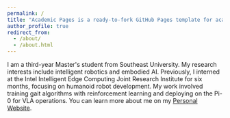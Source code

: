 ```yaml
---
permalink: /
title: "Academic Pages is a ready-to-fork GitHub Pages template for academic personal websites"
author_profile: true
redirect_from: 
  - /about/
  - /about.html
---
```


I am a third-year Master's student from Southeast University. My research interests include intelligent robotics and embodied AI. 
Previously, I interned at the Intel Intelligent Edge Computing Joint Research Institute for six months, focusing on humanoid robot development. My work involved training gait algorithms with reinforcement learning and deploying on the Pi-0 for VLA operations.
You can learn more about me on my [Personal Website](https://zhang-bo7.github.io/).
